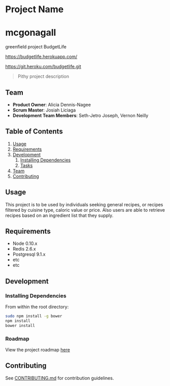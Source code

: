 # Project Name
# mcgonagall
greenfield project BudgetLife

https://budgetlife.herokuapp.com/

https://git.heroku.com/budgetlife.git

> Pithy project description

## Team

  - __Product Owner__: Alicia Dennis-Nagee
  - __Scrum Master__: Josiah Liciaga
  - __Development Team Members__: Seth-Jetro Joseph, Vernon Neilly

## Table of Contents

1. [Usage](#Usage)
1. [Requirements](#requirements)
1. [Development](#development)
    1. [Installing Dependencies](#installing-dependencies)
    1. [Tasks](#tasks)
1. [Team](#team)
1. [Contributing](#contributing)

## Usage

This project is to be used by individuals seeking general recipes, or recipes filtered by cuisine type, caloric value or price.  Also users are able to retrieve recipes based on an ingredient list that they supply.

## Requirements

- Node 0.10.x
- Redis 2.6.x
- Postgresql 9.1.x
- etc
- etc

## Development

### Installing Dependencies

From within the root directory:

```sh
sudo npm install -g bower
npm install
bower install
```

### Roadmap

View the project roadmap [here](LINK_TO_PROJECT_ISSUES)


## Contributing

See [CONTRIBUTING.md](CONTRIBUTING.md) for contribution guidelines.
